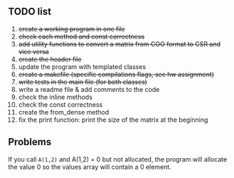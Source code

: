 ## TODO list

1. ~~create a working program in one file~~
2. ~~check each method and const correctness~~
3. ~~add utility functions to convert a matrix from COO format to CSR and vice versa~~
4. ~~create the header file~~
5. update the program with templated classes
6. ~~create a makefile (specific compilations flags, see hw assignment)~~
7. ~~write tests in the main file (for both classes)~~
8. write a readme file & add comments to the code
9. check the inline methods
10. check the const correctness
11. create the from_dense method
12. fix the print function: print the size of the matrix at the beginning


## Problems
If you call `A(1,2)` and A(1,2) = 0 but not allocated, the program will allocate the value 0 so the values array will 
contain a 0 element.